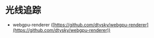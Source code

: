 # 光线追踪

* webgpu-renderer ([https://github.com/dtysky/webgpu-renderer](https://github.com/dtysky/webgpu-renderer))
